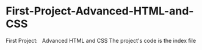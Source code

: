 # First-Project-Advanced-HTML-and-CSS
First Project:   Advanced HTML and CSS
The project's code is the index file 
